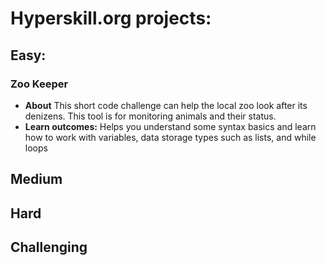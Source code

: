 # Hyperskill.org projects:

## Easy:

### Zoo Keeper

- **About** This short code challenge can help the local zoo look after its denizens. This tool is for monitoring animals and their status.
- **Learn outcomes:** Helps you understand some syntax basics and learn how to work with variables, data storage types such as lists, and while loops

## Medium


## Hard


## Challenging


